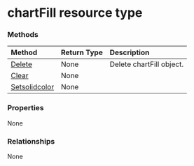 # chartFill resource type




### Methods

| Method		   | Return Type	|Description|
|:---------------|:--------|:----------|
|[Delete](../api/chartfill_delete.md) | None |Delete chartFill object. |
|[Clear](../api/chartfill_clear.md)|None||
|[Setsolidcolor](../api/chartfill_setsolidcolor.md)|None||

### Properties
None

### Relationships
None


<!-- uuid: 8fcb5dbc-d5aa-4681-8e31-b001d5168d79
2015-10-25 14:57:30 UTC -->
<!-- {
  "type": "#page.annotation",
  "description": "chartFill resource",
  "keywords": "",
  "section": "documentation",
  "tocPath": ""
}-->